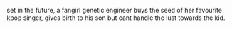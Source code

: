 ---
---
set in the future, a fangirl genetic engineer buys the seed of her favourite kpop singer, gives birth to his son but cant handle the lust towards the kid.
